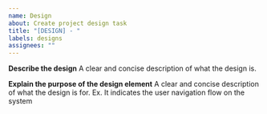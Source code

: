 ```yaml
---
name: Design
about: Create project design task
title: "[DESIGN] - "
labels: designs
assignees: ""
---
```


**Describe the design**
A clear and concise description of what the design is.

**Explain the purpose of the design element**
A clear and concise description of what the design is for. Ex. It indicates the user navigation flow on the system
